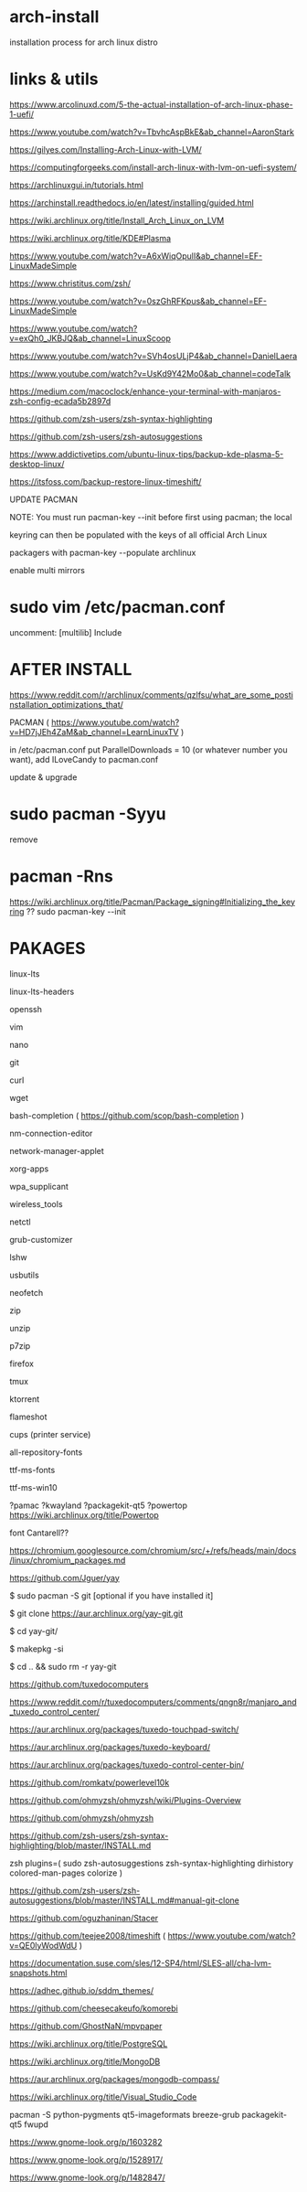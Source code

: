 # arch-install
installation process for arch linux distro 


# links & utils

https://www.arcolinuxd.com/5-the-actual-installation-of-arch-linux-phase-1-uefi/

https://www.youtube.com/watch?v=TbvhcAspBkE&ab_channel=AaronStark

https://gilyes.com/Installing-Arch-Linux-with-LVM/

https://computingforgeeks.com/install-arch-linux-with-lvm-on-uefi-system/

https://archlinuxgui.in/tutorials.html

https://archinstall.readthedocs.io/en/latest/installing/guided.html

https://wiki.archlinux.org/title/Install_Arch_Linux_on_LVM

https://wiki.archlinux.org/title/KDE#Plasma

https://www.youtube.com/watch?v=A6xWiqOpulI&ab_channel=EF-LinuxMadeSimple

https://www.christitus.com/zsh/

https://www.youtube.com/watch?v=0szGhRFKpus&ab_channel=EF-LinuxMadeSimple

https://www.youtube.com/watch?v=exQh0_JKBJQ&ab_channel=LinuxScoop

https://www.youtube.com/watch?v=SVh4osULjP4&ab_channel=DanielLaera

https://www.youtube.com/watch?v=UsKd9Y42Mo0&ab_channel=codeTalk

https://medium.com/macoclock/enhance-your-terminal-with-manjaros-zsh-config-ecada5b2897d

https://github.com/zsh-users/zsh-syntax-highlighting

https://github.com/zsh-users/zsh-autosuggestions

https://www.addictivetips.com/ubuntu-linux-tips/backup-kde-plasma-5-desktop-linux/

https://itsfoss.com/backup-restore-linux-timeshift/

UPDATE PACMAN

NOTE: You must run pacman-key --init before first using pacman; the local

keyring can then be populated with the keys of all official Arch Linux

packagers with pacman-key --populate archlinux

enable multi mirrors

# sudo vim /etc/pacman.conf

uncomment: [multilib] Include

# AFTER INSTALL

https://www.reddit.com/r/archlinux/comments/qzlfsu/what_are_some_postinstallation_optimizations_that/

PACMAN ( https://www.youtube.com/watch?v=HD7jJEh4ZaM&ab_channel=LearnLinuxTV )

in /etc/pacman.conf put ParallelDownloads = 10 (or whatever number you want), add ILoveCandy to pacman.conf

update & upgrade

# sudo pacman -Syyu

remove

# pacman -Rns <name>

https://wiki.archlinux.org/title/Pacman/Package_signing#Initializing_the_keyring ?? sudo pacman-key --init


# PAKAGES

linux-lts

linux-lts-headers

openssh

vim

nano

git

curl

wget

bash-completion ( https://github.com/scop/bash-completion )

nm-connection-editor

network-manager-applet

xorg-apps

wpa_supplicant

wireless_tools

netctl

grub-customizer

lshw

usbutils

neofetch

zip

unzip

p7zip

firefox

tmux

ktorrent

flameshot

cups (printer service)

all-repository-fonts

ttf-ms-fonts

ttf-ms-win10

?pamac ?kwayland ?packagekit-qt5 ?powertop https://wiki.archlinux.org/title/Powertop

font Cantarell??

https://chromium.googlesource.com/chromium/src/+/refs/heads/main/docs/linux/chromium_packages.md

https://github.com/Jguer/yay

$ sudo pacman -S git [optional if you have installed it]

$ git clone https://aur.archlinux.org/yay-git.git

$ cd yay-git/

$ makepkg -si

$ cd .. && sudo rm -r yay-git

https://github.com/tuxedocomputers

https://www.reddit.com/r/tuxedocomputers/comments/qngn8r/manjaro_and_tuxedo_control_center/

https://aur.archlinux.org/packages/tuxedo-touchpad-switch/

https://aur.archlinux.org/packages/tuxedo-keyboard/

https://aur.archlinux.org/packages/tuxedo-control-center-bin/

https://github.com/romkatv/powerlevel10k

https://github.com/ohmyzsh/ohmyzsh/wiki/Plugins-Overview

https://github.com/ohmyzsh/ohmyzsh

https://github.com/zsh-users/zsh-syntax-highlighting/blob/master/INSTALL.md
  
zsh plugins=( sudo zsh-autosuggestions zsh-syntax-highlighting dirhistory colored-man-pages colorize )
  
https://github.com/zsh-users/zsh-autosuggestions/blob/master/INSTALL.md#manual-git-clone

https://github.com/oguzhaninan/Stacer

https://github.com/teejee2008/timeshift ( https://www.youtube.com/watch?v=QE0lyWodWdU )

https://documentation.suse.com/sles/12-SP4/html/SLES-all/cha-lvm-snapshots.html

https://adhec.github.io/sddm_themes/

https://github.com/cheesecakeufo/komorebi

https://github.com/GhostNaN/mpvpaper

https://wiki.archlinux.org/title/PostgreSQL

https://wiki.archlinux.org/title/MongoDB

https://aur.archlinux.org/packages/mongodb-compass/

https://wiki.archlinux.org/title/Visual_Studio_Code

pacman -S python-pygments qt5-imageformats breeze-grub packagekit-qt5 fwupd

https://www.gnome-look.org/p/1603282

https://www.gnome-look.org/p/1528917/

https://www.gnome-look.org/p/1482847/
